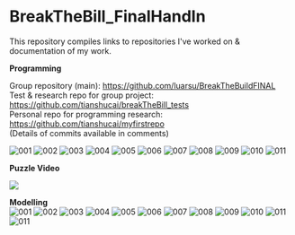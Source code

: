 # BreakTheBill_FinalHandIn
This repository compiles links to repositories I've worked on &amp; documentation of my work. <br />

**Programming**

Group repository (main): https://github.com/luarsu/BreakTheBuildFINAL <br />
Test & research repo for group project: https://github.com/tianshucai/breakTheBill_tests <br />
Personal repo for programming research: https://github.com/tianshucai/myfirstrepo <br />
(Details of commits available in comments) <br />

![001](https://raw.githubusercontent.com/tianshucai/Term_1_Programming_Modelling_HandIn/master/Programming/001.png)
![002](https://raw.githubusercontent.com/tianshucai/Term_1_Programming_Modelling_HandIn/master/Programming/002.png)
![003](https://raw.githubusercontent.com/tianshucai/Term_1_Programming_Modelling_HandIn/master/Programming/003.png)
![004](https://raw.githubusercontent.com/tianshucai/Term_1_Programming_Modelling_HandIn/master/Programming/004.png)
![005](https://raw.githubusercontent.com/tianshucai/Term_1_Programming_Modelling_HandIn/master/Programming/005.png)
![006](https://raw.githubusercontent.com/tianshucai/Term_1_Programming_Modelling_HandIn/master/Programming/006.png)
![007](https://raw.githubusercontent.com/tianshucai/Term_1_Programming_Modelling_HandIn/master/Programming/007.png)
![008](https://raw.githubusercontent.com/tianshucai/Term_1_Programming_Modelling_HandIn/master/Programming/008.png)
![009](https://raw.githubusercontent.com/tianshucai/Term_1_Programming_Modelling_HandIn/master/Programming/009.png)
![010](https://raw.githubusercontent.com/tianshucai/Term_1_Programming_Modelling_HandIn/master/Programming/010.png)
![011](https://raw.githubusercontent.com/tianshucai/Term_1_Programming_Modelling_HandIn/master/Programming/011.png)

**Puzzle Video**

[![](https://img.youtube.com/vi/OFDpE38FodM/0.jpg)](https://www.youtube.com/watch?v=OFDpE38FodM)

**Modelling**  <br />
![001](https://raw.githubusercontent.com/tianshucai/Term_1_Programming_Modelling_HandIn/master/Modelling/001.png)
![002](https://raw.githubusercontent.com/tianshucai/Term_1_Programming_Modelling_HandIn/master/Modelling/002.png)
![003](https://raw.githubusercontent.com/tianshucai/Term_1_Programming_Modelling_HandIn/master/Modelling/003.png)
![004](https://raw.githubusercontent.com/tianshucai/Term_1_Programming_Modelling_HandIn/master/Modelling/004.png)
![005](https://raw.githubusercontent.com/tianshucai/Term_1_Programming_Modelling_HandIn/master/Modelling/005.png)
![006](https://raw.githubusercontent.com/tianshucai/Term_1_Programming_Modelling_HandIn/master/Modelling/006.png)
![007](https://raw.githubusercontent.com/tianshucai/Term_1_Programming_Modelling_HandIn/master/Modelling/007.png)
![008](https://raw.githubusercontent.com/tianshucai/Term_1_Programming_Modelling_HandIn/master/Modelling/008.png)
![009](https://raw.githubusercontent.com/tianshucai/Term_1_Programming_Modelling_HandIn/master/Modelling/009.png)
![010](https://raw.githubusercontent.com/tianshucai/Term_1_Programming_Modelling_HandIn/master/Modelling/010.png)
![011](https://raw.githubusercontent.com/tianshucai/Term_1_Programming_Modelling_HandIn/master/Modelling/011.png)
![011](https://raw.githubusercontent.com/tianshucai/Term_1_Programming_Modelling_HandIn/master/Modelling/012.png)
<br />
